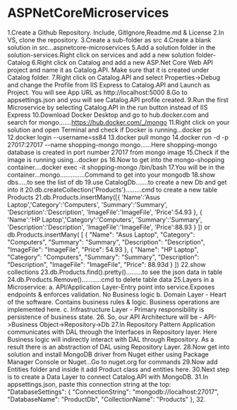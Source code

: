 # ASPNetCoreMicroservices

1.Create a Github Repository. Include, GitIgnore,Readme.md & License
2.In VS, clone the repository.
3.Create a sub-folder as src
4.Create a blank solution in src...aspnetcore-microservices
5.Add a solution folder in the solution-services.Right click on services and add a new solution folder-Catalog
6.Right click on Catalog and add a new ASP.Net Core Web API project and name it as Catalog.API. Make sure that it is created under Catalog folder.
7.Right click on Catalog.API and select Properties->Debug and change the Profile from IIS Express to Catalog.API and Launch as Project. You will see App URL as http://localhost:5000
8.Go to appsettings.json and you will see Catalog.API profile created.
9.Run the first Microservice by selecting Catalog.API in the run button instead of IIS Express
10.Download Docker Desktop and go to hub.docker.com and search for mongo.......https://hub.docker.com/_/mongo
11.Right click on your solution and open Terminal and check if Docker is running...docker ps
12.docker login --username=ss84
13.docker pull mongo
14.docker run -d -p 27017:27017 --name shopping-mongo mongo......Here shopping-mongo database is created in port number 27017 from mongo image
15.Check if the image is running using...docker ps
16.Now to get into the mongo-shopping container....docker exec -it shopping-mongo /bin/bash
17.You will be in the container...mongo..............Command to get into your mongodb
18.show dbs.....to see the list of db
19.use CatalogDb.......to create a new Db and get into it
20.db.createCollection('Products').........cmd to create a new table Products
21.db.Products.insertMany([{ 'Name':'Asus Laptop','Category':'Computers', 'Summary':'Summary', 'Description':'Description', 'ImageFile':'ImageFile', 'Price':54.93 }, { 'Name':'HP Laptop','Category':'Computers', 'Summary':'Summary', 'Description':'Description', 'ImageFile':'ImageFile', 'Price':88.93 } ])
or
db.Products.insertMany(
			[
			    {
			        "Name": "Asus Laptop",
			        "Category": "Computers",
			        "Summary": "Summary",
			        "Description": "Description",
			        "ImageFile": "ImageFile",
			        "Price": 54.93
			    },
			    {
			        "Name": "HP Laptop",
			        "Category": "Computers",
			        "Summary": "Summary",
			        "Description": "Description",
			        "ImageFile": "ImageFile",
			        "Price": 88.93d
			    }
			])
22.show collections
23.db.Products.find().pretty().........to see the json data in table
24.db.Products.Remove()...........cmd to delete table data
25.Layers in a Microservice:
    a.  API/Application Layer-Entry point into service.Exposes endpoints & enforces validation. No Business logic
    b.  Domain Layer - Heart of the software. Contains business rules & logic. Business operations are implemented here.
    c.  Infrastructure Layer - Primary responsibility is persistence of business state.
26. So, our API Architecture will be - API->Business Object->Repository->Db
27.In Repository Pattern Application communicates with DAL through the Interfaces in Repository layer. Here Business logic will indirectly interact with DAL through Repository. As a result there is an abstraction of DAL using Repository Layer.
28.Now get into solution and install MongoDB driver from Nuget either using Package Manager Console or Nuget...Go to nuget.org for commands
29.Now add Entities folder and inside it add Product class and entities here.
30.Next step is to create a Data Layer to connect Catalog.API with MongoDB.
31.In appsettings.json, paste this connection string at the top:
"DatabaseSettings": {
    "ConnectionString": "mongodb://localhost:27017",
    "DatabaseName": "ProductDb",
    "CollectionName": "Products"
  },
32.  

